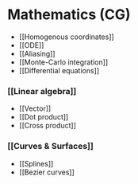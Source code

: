 # Mathematics (CG)

- [[Homogenous coordinates]]
- [[ODE]]
- [[Aliasing]]
- [[Monte-Carlo integration]]
- [[Differential equations]]

### [[Linear algebra]]

- [[Vector]]
- [[Dot product]]
- [[Cross product]]

### [[Curves & Surfaces]]

- [[Splines]]
- [[Bezier curves]]



 <!--
### [[Mathematics]]

* [[Linear algebra]]
	* [[Vector]]
	* [[Matrix]]
	* [[Quarternion]]
* Trigonometry
* Geometry
-->